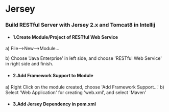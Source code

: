 Jersey
==

### Build RESTful Server with Jersey 2.x and Tomcat8 in Intellij
 
 - #### 1.Create Module/Project of RESTful Web Service
 
  a) File-->New-->Module...
 
  b) Choose 'Java Enterprise' in left side, and choose 'RESTful Web Service' in right side and finish.
 
 - #### 2.Add Framework Support to Module
 
  a) Right Click on the module created, choose 'Add Framework Support...'
  b) Select 'Web Application' for creating 'web.xml', and select 'Maven'
 
 - #### 3.Add Jersey Dependency in pom.xml
 
